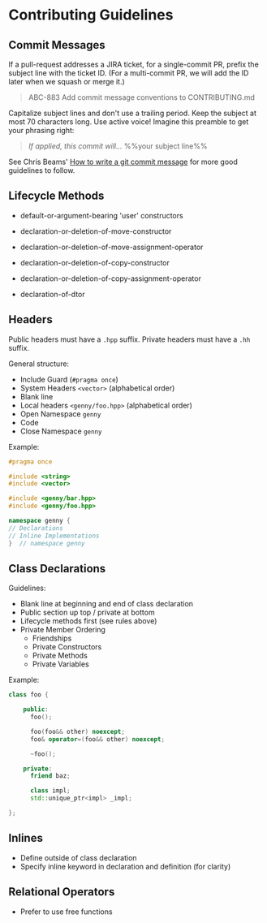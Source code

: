 Contributing Guidelines
=======================

## Commit Messages

If a pull-request addresses a JIRA ticket, for a single-commit PR,
prefix the subject line with the ticket ID. (For a multi-commit PR, we
will add the ID later when we squash or merge it.)

> ABC-883 Add commit message conventions to CONTRIBUTING.md

Capitalize subject lines and don't use a trailing period. Keep the
subject at most 70 characters long. Use active voice! Imagine this
preamble to get your phrasing right:

> *If applied, this commit will...* %%your subject line%%

See Chris Beams' [How to write a git commit message](b) for more good
guidelines to follow.

## Lifecycle Methods

-   default-or-argument-bearing 'user' constructors

-   declaration-or-deletion-of-move-constructor
-   declaration-or-deletion-of-move-assignment-operator

-   declaration-or-deletion-of-copy-constructor
-   declaration-or-deletion-of-copy-assignment-operator

-   declaration-of-dtor

## Headers

Public headers must have a `.hpp` suffix. Private headers must have a
`.hh` suffix.

General structure:

-   Include Guard (`#pragma once`)
-   System Headers `<vector>` (alphabetical order)
-   Blank line
-   Local headers `<genny/foo.hpp>` (alphabetical order)
-   Open Namespace `genny`
-   Code
-   Close Namespace `genny`

Example:

```cpp
#pragma once

#include <string>
#include <vector>

#include <genny/bar.hpp>
#include <genny/foo.hpp>

namespace genny {
// Declarations
// Inline Implementations
}  // namespace genny
```

## Class Declarations

Guidelines:

-   Blank line at beginning and end of class declaration
-   Public section up top / private at bottom
-   Lifecycle methods first (see rules above)
-   Private Member Ordering
    -   Friendships
    -   Private Constructors
    -   Private Methods
    -   Private Variables

Example:

```cpp
class foo {

    public:
      foo();

      foo(foo&& other) noexcept;
      foo& operator=(foo&& other) noexcept;

      ~foo();

    private:
      friend baz;

      class impl;
      std::unique_ptr<impl> _impl;

};
```

## Inlines

-   Define outside of class declaration
-   Specify inline keyword in declaration and definition (for clarity)

## Relational Operators

-   Prefer to use free functions

